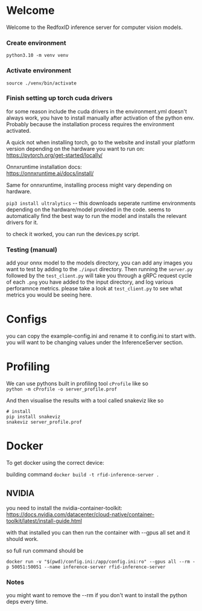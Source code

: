 # Welcome
Welcome to the RedfoxID inference server for computer vision models.

### Create environment
`python3.10 -m venv venv`

### Activate environment
`source ./venv/bin/activate`

### Finish setting up torch cuda drivers
for some reason include the cuda drivers in the environment.yml doesn't always work, you have to install manually after activation of the python env. Probably because the installation process requires the environment activated.

A quick not when installing torch, go to the website and install your platform version depending on the hardware you want to run on:  
https://pytorch.org/get-started/locally/

Onnxruntime installation docs:  
https://onnxruntime.ai/docs/install/

Same for onnxruntime, installing process might vary depending on hardware.

`pip3 install ultralytics` -- this downloads seperate runtime environments depending on the hardware/model provided in the code. seems to 
automatically find the best way to run the model and installs the relevant drivers for it.

to check it worked, you can run the devices.py script.

### Testing (manual)
add your onnx model to the models directory, you can add any images you want to test by adding to the `./input` directory. Then running the `server.py` followed by the `test_client.py` will take you through a gRPC request cycle of each `.png` you have added to the input directory, and log various perforamnce metrics. please take a look at `test_client.py` to see what metrics you would be seeing here. 


# Configs

you can copy the example-config.ini and rename it to config.ini to start with. you will want to be changing values 
under the InferenceServer section.


# Profiling
We can use pythons built in profiling tool `cProfile` like so  
`python -m cProfile -o server_profile.prof`  

And then visualise the results with a tool called snakeviz like so  
```
# install 
pip install snakeviz
snakeviz server_profile.prof
```

# Docker
To get docker using the correct device:

building command
`docker build -t rfid-inference-server .`

## NVIDIA
you need to install the nvidia-container-toolkit: https://docs.nvidia.com/datacenter/cloud-native/container-toolkit/latest/install-guide.html

with that installed you can then run the container with --gpus all set and it should work.

so full run command should be 

`docker run -v "$(pwd)/config.ini:/app/config.ini:ro" --gpus all --rm -p 50051:50051 --name inference-server rfid-inference-server`

### Notes
you might want to remove the --rm if you don't want to install the python deps every time.
